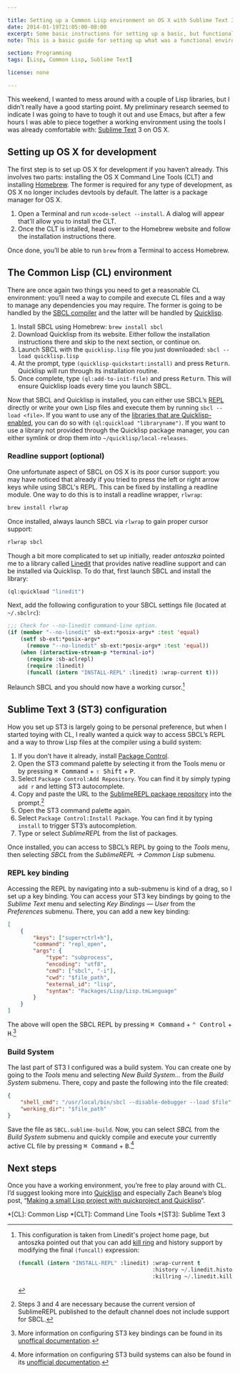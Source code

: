 ```yaml
---

title: Setting up a Common Lisp environment on OS X with Sublime Text 3
date: 2014-01-19T21:05:00-08:00
excerpt: Some basic instructions for setting up a basic, but functional Common Lisp environment without resorting to Emacs.
note: This is a basic guide for setting up what was a functional environment for me after a few hours of messing around with it. If there are better ways to do this stuff, definitely [let me know](/contact).

section: Programming
tags: [Lisp, Common Lisp, Sublime Text]

license: none

---
```

This weekend, I wanted to mess around with a couple of Lisp libraries, but I didn’t really have a good starting point. My preliminary research seemed to indicate I was going to have to tough it out and use Emacs, but after a few hours I was able to piece together a working environment using the tools I was already comfortable with: [Sublime Text][1] 3 on OS X.

## Setting up OS X for development

The first step is to set up OS X for development if you haven’t already. This involves two parts: installing the OS X Command Line Tools (CLT) and installing [Homebrew][2]. The former is required for any type of development, as OS X no longer includes devtools by default. The latter is a package manager for OS X.

1. Open a Terminal and run `xcode-select --install`. A dialog will appear that’ll allow you to install the CLT.
2. Once the CLT is intalled, head over to the Homebrew website and follow the installation instructions there.

Once done, you’ll be able to run `brew` from a Terminal to access Homebrew.

## The Common Lisp (CL) environment

There are once again two things you need to get a reasonable CL environment: you’ll need a way to compile and execute CL files and a way to manage any dependencies you may require. The former is going to be handled by the [SBCL compiler][3] and the latter will be handled by [Quicklisp][4].

1. Install SBCL using Homebrew: `brew install sbcl`
2. Download Quicklisp from its website. Either follow the installation instructions there and skip to the next section, or continue on.
3. Launch SBCL with the `quicklisp.lisp` file you just downloaded: `sbcl --load quicklisp.lisp`
4. At the prompt, type `(quicklisp-quickstart:install)` and press <kbd>Return</kbd>. Quicklisp will run through its installation routine.
5. Once complete, type `(ql:add-to-init-file)` and press <kbd>Return</kbd>. This will ensure Quicklisp loads every time you launch SBCL.

Now that SBCL and Quicklisp is installed, you can either use SBCL’s [REPL][6] directly or write your own Lisp files and execute them by running `sbcl --load <file>`. If you want to use any of the [libraries that are Quicklisp-enabled][7], you can do so with `(ql:quickload "libraryname")`. If you want to use a library not provided through the Quicklisp package manager, you can either symlink or drop them into `~/quicklisp/local-releases`.

### Readline support (optional)

One unfortunate aspect of SBCL on OS X is its poor cursor support: you may have noticed that already if you tried to press the left or right arrow keys while using SBCL's REPL. This can be fixed by installing a readline module. One way to do this is to install a readline wrapper, `rlwrap`:

```sh
brew install rlwrap
```

Once installed, always launch SBCL via `rlwrap` to gain proper cursor support:

```sh
rlwrap sbcl
```

Though a bit more complicated to set up initially, reader *antoszka* pointed me to a library called [Linedit][8] that provides native readline support and can be installed via Quicklisp. To do that, first launch SBCL and install the library:

```lisp
(ql:quickload "linedit")
```

Next, add the following configuration to your SBCL settings file (located at `~/.sbclrc`):

```lisp
;;; Check for --no-linedit command-line option.
(if (member "--no-linedit" sb-ext:*posix-argv* :test 'equal)
    (setf sb-ext:*posix-argv* 
      (remove "--no-linedit" sb-ext:*posix-argv* :test 'equal))
    (when (interactive-stream-p *terminal-io*)
      (require :sb-aclrepl)
      (require :linedit)
      (funcall (intern "INSTALL-REPL" :linedit) :wrap-current t)))
```

Relaunch SBCL and you should now have a working cursor.[^1]

## Sublime Text 3 (ST3) configuration

How you set up ST3 is largely going to be personal preference, but when I started toying with CL, I really wanted a quick way to access SBCL’s REPL and a way to throw Lisp files at the compiler using a build system:

1. If you don’t have it already, install [Package Control][9].
2. Open the ST3 command palette by selecting it from the Tools menu or by pressing <kbd>⌘ Command</kbd> + <kbd>⇧ Shift</kbd> + <kbd>P</kbd>.
3. Select `Package Control:Add Repository`. You can find it by simply typing `add r` and letting ST3 autocomplete.
4. Copy and paste the URL to the [SublimeREPL package repository][10] into the prompt.[^2]
5. Open the ST3 command palette again.
6. Select `Package Control:Install Package`. You can find it by typing `install` to trigger ST3’s autocompletion.
7. Type or select *SublimeREPL* from the list of packages.

Once installed, you can access to SBCL’s REPL by going to the *Tools* menu, then selecting *SBCL* from the *SublimeREPL → Common Lisp* submenu.

### REPL key binding

Accessing the REPL by navigating into a sub-submenu is kind of a drag, so I set up a key binding. You can access your ST3 key bindings by going to the *Sublime Text* menu and selecting *Key Bindings — User* from the *Preferences* submenu. There, you can add a new key binding:

```json
[
    {
        "keys": ["super+ctrl+h"],
        "command": "repl_open",
        "args": {
            "type": "subprocess",
            "encoding": "utf8",
            "cmd": ["sbcl", "-i"],
            "cwd": "$file_path",
            "external_id": "lisp",
            "syntax": "Packages/Lisp/Lisp.tmLanguage"
        }
    }
]
```

The above will open the SBCL REPL by pressing <kbd>⌘ Command</kbd> + <kbd>⌃ Control</kbd> + <kbd>H</kbd>.[^3]

### Build System

The last part of ST3 I configured was a build system. You can create one by going to the *Tools* menu and selecting *New Build System…* from the *Build System* submenu. There, copy and paste the following into the file created:

```json
{
    "shell_cmd": "/usr/local/bin/sbcl --disable-debugger --load $file",
    "working_dir": "$file_path"
}
```

Save the file as `SBCL.sublime-build`. Now, you can select *SBCL* from the *Build System* submenu and quickly compile and execute your currently active CL file by pressing <kbd>⌘ Command</kbd> + <kbd>B</kbd>.[^4]

## Next steps

Once you have a working environment, you’re free to play around with CL. I’d suggest looking more into [Quicklisp][4] and especially Zach Beane’s blog post, “[Making a small Lisp project with quickproject and Quicklisp][11]”.

[^1]: This configuration is taken from Linedit's project home page, but antoszka pointed out that you can add [kill ring][12] and history support by modifying the final `(funcall)` expression:

    ```lisp
    (funcall (intern "INSTALL-REPL" :linedit) :wrap-current t
                                              :history ~/.linedit.history
                                              :killring ~/.linedit.killring)
    ```

[^2]: Steps 3 and 4 are necessary because the current version of SublimeREPL published to the default channel does not include support for SBCL.
[^3]: More information on configuring ST3 key bindings can be found in its [unoffical documentation][13].
[^4]: More information on configuring ST3 build systems can also be found in its [unofficial documentation][14].

*[CL]: Common Lisp
*[CLT]: Command Line Tools
*[ST3]: Sublime Text 3

[1]: http://www.sublimetext.com "Sublime Text website"
[2]: http://brew.sh "Homebrew website"
[3]: http://www.sbcl.org "Steel Bank Common Lisp website"
[4]: http://www.quicklisp.org "Quicklisp website"
[5]: http://linux.die.net/man/1/rlwrap "rlwrap(1) man page"
[6]: https://en.wikipedia.org/wiki/Read–eval–print_loop "Wikipedia article on REPLs"
[7]: http://www.quicklisp.org/beta/releases.html "Quicklisp beta releases"
[8]: http://common-lisp.net/project/linedit/ "Linedit project page"
[9]: https://sublime.wbond.net/installation "Installation - Package Control"
[10]: https://github.com/wuub/SublimeREPL "SublimeREPL repository"
[11]: http://xach.livejournal.com/278047.html "Making a small Lisp project with quickproject and Quicklisp"
[12]: https://www.gnu.org/software/emacs/manual/html_node/emacs/Kill-Ring.html "Emacs manual: The Kill Ring"
[13]: http://docs.sublimetext.info/en/latest/customization/key_bindings.html "Key Bindings"
[14]: http://docs.sublimetext.info/en/latest/reference/build_systems.html "Build Systems (Batch Processing)"
